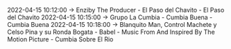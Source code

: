 2022-04-15 10:12:00 -> Enziby The Producer - El Paso del Chavito - El Paso del Chavito
2022-04-15 10:15:00 -> Grupo La Cumbia - Cumbia Buena - Cumbia Buena
2022-04-15 10:18:00 -> Blanquito Man, Control Machete y Celso Pina y su Ronda Bogata - Babel - Music From And Inspired By The Motion Picture - Cumbia Sobre El Rio
